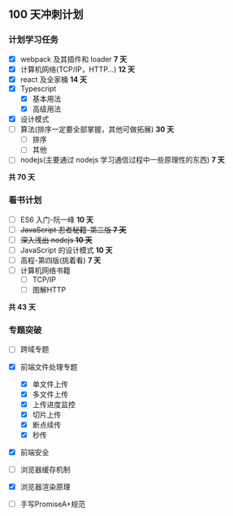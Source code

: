 ## 100 天冲刺计划

### 计划学习任务

- [x] webpack 及其插件和 loader **7 天**
- [x] 计算机网络(TCP/IP，HTTP...) **12 天**
- [x] react 及全家桶 **14 天**
- [x] Typescript
  - [x] 基本用法
  - [x] 高级用法
- [x] 设计模式
- [ ] 算法(排序一定要全部掌握，其他可做拓展) **30 天**
  - [ ] 排序
  - [ ] 其他
- [ ] nodejs(主要通过 nodejs 学习通信过程中一些原理性的东西) **7 天**

**共 70 天**

### 看书计划

- [ ] ES6 入门-阮一峰 **10 天**
- [ ] ~~JavaScript 忍者秘籍-第二版 **7 天**~~
- [ ] ~~深入浅出 nodejs **10 天**~~
- [ ] JavaScript 的设计模式 **10 天**
- [ ] 高程-第四版(挑着看) **7 天**
- [ ] 计算机网络书籍
  - [ ] TCP/IP
  - [ ] 图解HTTP

**共 43 天**

### 专题突破

- [ ] 跨域专题
- [x] 前端文件处理专题
    - [x] 单文件上传
    - [x] 多文件上传
    - [x] 上传进度监控
    - [x] 切片上传
    - [x] 断点续传
    - [x] 秒传
- [x] 前端安全
- [ ] 浏览器缓存机制
- [x] 浏览器渲染原理
- [ ] 手写PromiseA+规范

